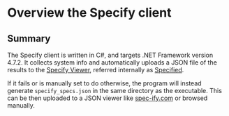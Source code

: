 # Overview the Specify client

## Summary
The Specify client is written in C#, and targets .NET Framework version 4.7.2. It collects system info and automatically uploads a JSON file of the results to the [Specify Viewer](https://spec-ify.com), referred internally as [Specified](https://github.com/Spec-ify/specified). 

If it fails or is manually set to do otherwise, the program will instead generate `specify_specs.json` in the same directory as the executable. This can be then uploaded to a JSON viewer like [spec-ify.com](https://spec-ify.com/) or browsed manually. 
